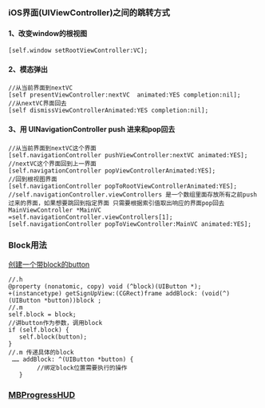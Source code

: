 ### iOS界面(UIViewController)之间的跳转方式 

#### 1、改变window的根视图
```
[self.window setRootViewController:VC];
```
#### 2、模态弹出
```
//从当前界面到nextVC
[self presentViewController:nextVC  animated:YES completion:nil];
//从nextVC界面回去
[self dismissViewControllerAnimated:YES completion:nil];
```
#### 3、用 UINavigationController push 进来和pop回去

```
//从当前界面到nextVC这个界面
[self.navigationController pushViewController:nextVC animated:YES];
//nextVC这个界面回到上一界面
[self.navigationController popViewControllerAnimated:YES];
//回到根视图界面
[self.navigationController popToRootViewControllerAnimated:YES];
//self.navigationController.viewControllers 是一个数组里面存放所有之前push过来的界面，如果想要跳回到指定界面 只需要根据索引值取出响应的界面pop回去
MainViewController *MainVC =self.navigationController.viewControllers[1];    
[self.navigationController popToViewController:MainVC animated:YES];
```

### Block用法
[创建一个带block的button](https://blog.csdn.net/Felix_1992/article/details/80845958)
```
//.h
@property (nonatomic, copy) void (^block)(UIButton *);
+(instancetype) getSignUpView:(CGRect)frame addBlock: (void(^)(UIButton *button))block ;
//.m
self.block = block;
//讲button作为参数，调用block
if (self.block) {
   self.block(button);
}
//.m 传递具体的block
 …… addBlock: ^(UIButton *button) {
        //绑定block位置需要执行的操作
   }

```

### [MBProgressHUD](https://github.com/jdg/MBProgressHUD)